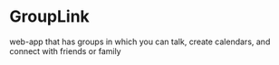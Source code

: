 # GroupLink
web-app that has groups in which you can talk, create calendars, and connect with friends or family

